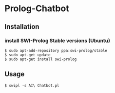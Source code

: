 # Prolog-Chatbot

## Installation
### install SWI-Prolog Stable versions (Ubuntu)
```
$ sudo apt-add-repository ppa:swi-prolog/stable
$ sudo apt-get update
$ sudo apt-get install swi-prolog
```

## Usage
```
$ swipl -s AI\ Chatbot.pl
```
